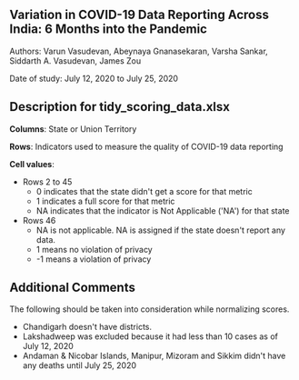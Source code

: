 Variation in COVID-19 Data Reporting Across India: 6 Months into the Pandemic
--------------------------------------------------------------------------------
Authors: Varun Vasudevan, Abeynaya Gnanasekaran, Varsha Sankar, Siddarth A. Vasudevan, James Zou

Date of study: July 12, 2020 to July 25, 2020


Description for tidy_scoring_data.xlsx
--------------------------------------
**Columns**: State or Union Territory

**Rows**: Indicators used to measure the quality of COVID-19 data reporting

**Cell values**:
  - Rows 2 to 45
      - 0 indicates that the state didn't get a score for that metric
      - 1 indicates a full score for that metric
      - NA indicates that the indicator is Not Applicable ('NA') for that state 
  - Rows 46
      - NA is not applicable. NA is assigned if the state doesn't report any data.
      - 1 means no violation of privacy 
      - -1 means a violation of privacy
		
Additional Comments
--------------------
The following should be taken into consideration while normalizing scores.
- Chandigarh doesn't have districts.
- Lakshadweep was excluded because it had less than 10 cases as of July 12, 2020
- Andaman & Nicobar Islands, Manipur, Mizoram and Sikkim didn't have any deaths until July 25, 2020
